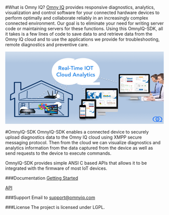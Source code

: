 #What is Omny IQ?
[Omny IQ](http://www.omnyiq.com) provides responsive diagnostics, analytics, visualization and control software for your connected hardware devices to perform optimally and collaborate reliably in an increasingly complex connected environment. Our goal is to eliminate your need for writing server code or maintaining servers for these functions. Using this OmnyIQ-SDK, all it takes is a few lines of code to save data to and retrieve data from the Omny IQ cloud and to use the applications we provide for troubleshooting, remote diagnostics and preventive care.

![OmnyIQ](docs/images/OmnyIQSolution.png)

#OmnyIQ-SDK
OmnyIQ-SDK enables a connected device to securely upload diagnostics data to the Omny IQ cloud using XMPP secure messaging protocol. Then from the cloud we can visualize diagnostics and analytics information from the data captured from the device as well as send requests to the device to execute commands.

OmnyIQ-SDK provides simple ANSI C based APIs that allows it to be integrated with the firmware of most IoT devices.

###Documentation
[Getting Started](docs/GettingStarted.md)

[API](docs/API.md)


###Support
Email to support@omnyiq.com

###License
The project is licensed under LGPL.
